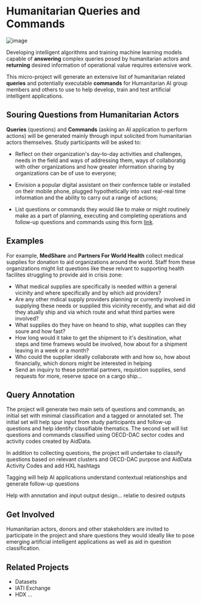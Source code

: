 # Humanitarian Queries and Commands

![image](https://github.com/Humanitarian-AI/Humanitarian-Queries/blob/edit/Media/digital_assistant.png)

Developing intelligent algorithms and training machine learning models capable of **answering** complex queries posed by humanitarian actors and **returning** desired information of operational value requires extensive work.

This micro-project will generate an extensive list of humanitarian related **queries** and potentially executable **commands** for Humanitarian AI group members and others to use to help develop, train and test artificial intelligent applications.

## Souring Questions from Humanitarian Actors

**Queries** (questions) and **Commands** (asking an AI application to perform actions) will be generated mainly through input solicited from humanitarian actors themselves. Study participants will be asked to:

* Reflect on their organization's day-to-day activities and challenges, needs in the field and ways of addressing them, ways of collaboratig with other organizations and how greater information sharing by organizations can be of use to everyone;

* Envision a popular digital assistant on their confernce table or installed on their mobile phone, plugged hypothetically into vast real-real time information and the ability to carry out a range of actions;

* List questions or commands they would like to make or might routinely make as a part of planning, executing and completing operations and follow-up questions and commands using this form [link]().

## Examples

For example, **MedShare** and **Partners For World Health** collect medical supplies for donation to aid organizations around the world. Staff from these organizations might list questions like these relvant to supporting health facilites struggling to provide aid in crisis zone:

* What medical supplies are specifically is needed within a general vicinity and where specifically and by which aid providers?
* Are any other mdical supply providers planning or currently involved in supplying these needs or supplied this vicinity recently, and what aid did they atually ship and via which route and what third parties were involved?
* What supplies do they have on heand to ship, what supplies can they soure and how fast?
* How long would it take to get the shipment to it's desitination, what steps and time framews would be involved, how about for a shipment leaving in a week or a month?
* Who could the supplier ideally collaborate with and how so, how about financially, which donors might be interested in helping
* Send an inquiry to these potential partners, requistion supplies, send requests for more, reserve space on a cargo ship...

## Query Annotation

The project will generate two main sets of questions and commands, an initial set with minimal classification and a tagged or annotated set. The initial set will help spur input from study participants and follow-up questions and help identify classifiable thematics. The second set will list questions and commands classified using OECD-DAC sector codes and activity codes created by AidData.

In addition to collecting questions, the project will undertake to classify questions based on relevant clusters and OECD-DAC purpose and AidData Activity Codes and add HXL hashtags

Tagging will help AI applications understand contextual relationships and generate follow-up questions

Help with annotation and input output design... relatie to desired outputs

## Get Involved

Humanitarian actors, donors and other stakeholders are invited to participate in the project and share questions they would ideally like to pose emerging artificial intelligent applications as well as aid in question classification.

## Related Projects

* Datasets
* IATI Exchange
* HDX ...
